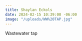 ```yaml
---
title: Shaylan Eckols
date: 2024-02-15 10:39:00 -06:00
image: "/uploads/WW%20TAP.jpg"
---
```


Wastewater tap